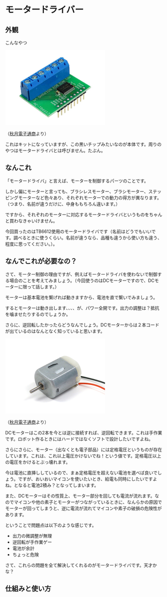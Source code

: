 # モータードライバー

## 外観
こんなやつ  

<img src=https://github.com/laika90/shinjinkennsyu_4/blob/master/document/images/motor_diver_01.jpeg width="320px">  

（[秋月電子通商](https://akizukidenshi.com/catalog/g/gK-11219/)より）  

これはキットになっていますが、この黒いチップみたいなのが本体です。周りのやつはモータードライバとは呼びません。たぶん。

## なんこれ

「モータードライバ」と言えば、モーターを制御するパーツのことです。  

しかし偏にモーターと言っても、ブラシレスモーター、ブラシモーター、ステッピングモーターなど色々あり、それぞれモーターでの動力の得方が異なります。（つまり、名前が違うだけに、中身ももちろん違います。）  

ですから、それぞれのモーターに対応するモータードライバというものをちゃんと買わなきゃいけません。  

今回買ったのはTB6612使用のモータードライバです（名前はどうでもいいです。調べるときに使うくらい。名前が違うなら、品種も違うから使い方も違う、程度に思ってください。）。

## なんでこれが必要なの？

さて、モーター制御の理由ですが、例えばモータードライバを使わないで制御する場合のことを考えてみましょう。（今回使うのはDCモーターですので、DCモーターに限って話します。）  

モーターは基本電池を繋げれば動きますから、電池を直で繋いでみましょう。  

するとモーターは動き出します、、、、が、パワー全開です。出力の調整は？抵抗を噛ませたりするのでしょうか。  

さらに、逆回転したかったらどうなんでしょう。DCモーターからは２本コードが出ているのはなんとなく知っていると思います。

<img src=https://github.com/laika90/shinjinkennsyu_4/blob/master/document/images/motor_diver_02.jpeg width="320px">  

（[秋月電子通商](https://akizukidenshi.com/catalog/g/gP-09169/)より）  

DCモーターはこの2本を今とは逆に接続すれば、逆回転できます。これは手作業です。ロボット作るときにはハードではなくソフトで設計したいですよね。  

さらにさらに、モーター（出なくとも電子部品）には定格電圧というものが存在しています。これは、これ以上電圧かけないでね！という値です。定格電圧以上の電圧をかけるとぶっ壊れます。

今は電池に直挿ししているので、まぁ定格電圧を超えない電池を選べば良いでしょう。ですが、おいおいマイコンを使いたいとき、給電も同時にしたいですよね。となると電池2積み？となってしまいます。

また、DCモーターはその性質上、モーター部分を回しても電流が流れます。なのでマイコンや他の素子とモーターがつながっているときに、なんらかの原因でモーターが回ってしまうと、逆に電流が流れてマイコンや素子の破損の危険性があります。  

ということで問題点は以下のような感じです。  

* 出力の微調整が無理
* 逆回転が手作業ゲー
* 電池が余計
* ちょっと危険

さて、これらの問題を全て解決してくれるのがモータードライバです。天才かな？

## 仕組みと使い方




